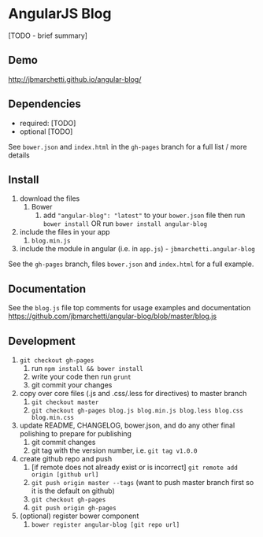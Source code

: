 # AngularJS Blog

[TODO - brief summary]

## Demo
http://jbmarchetti.github.io/angular-blog/

## Dependencies
- required:
	[TODO]
- optional
	[TODO]

See `bower.json` and `index.html` in the `gh-pages` branch for a full list / more details

## Install
1. download the files
	1. Bower
		1. add `"angular-blog": "latest"` to your `bower.json` file then run `bower install` OR run `bower install angular-blog`
2. include the files in your app
	1. `blog.min.js`
3. include the module in angular (i.e. in `app.js`) - `jbmarchetti.angular-blog`

See the `gh-pages` branch, files `bower.json` and `index.html` for a full example.


## Documentation
See the `blog.js` file top comments for usage examples and documentation
https://github.com/jbmarchetti/angular-blog/blob/master/blog.js


## Development

1. `git checkout gh-pages`
	1. run `npm install && bower install`
	2. write your code then run `grunt`
	3. git commit your changes
2. copy over core files (.js and .css/.less for directives) to master branch
	1. `git checkout master`
	2. `git checkout gh-pages blog.js blog.min.js blog.less blog.css blog.min.css`
3. update README, CHANGELOG, bower.json, and do any other final polishing to prepare for publishing
	1. git commit changes
	2. git tag with the version number, i.e. `git tag v1.0.0`
4. create github repo and push
	1. [if remote does not already exist or is incorrect] `git remote add origin [github url]`
	2. `git push origin master --tags` (want to push master branch first so it is the default on github)
	3. `git checkout gh-pages`
	4. `git push origin gh-pages`
5. (optional) register bower component
	1. `bower register angular-blog [git repo url]`
